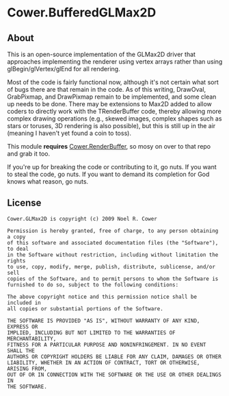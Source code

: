Cower.BufferedGLMax2D
===================================================================================================

About
---------------------------------------------------------------------------------------------------
This is an open-source implementation of the GLMax2D driver that approaches implementing the renderer using vertex arrays rather than using glBegin/glVertex/glEnd for all rendering.

Most of the code is fairly functional now, although it's not certain what sort of bugs there are that remain in the code.  As of this writing, DrawOval, GrabPixmap, and DrawPixmap remain to be implemented, and some clean up needs to be done.  There may be extensions to Max2D added to allow coders to directly work with the TRenderBuffer code, thereby allowing more complex drawing operations (e.g., skewed images, complex shapes such as stars or toruses, 3D rendering is also possible), but this is still up in the air (meaning I haven't yet found a coin to toss).

This module __requires__ [Cower.RenderBuffer](http://github.com/nilium/cower.renderbuffer), so mosy on over to that repo and grab it too.

If you're up for breaking the code or contributing to it, go nuts.  If you want to steal the code, go nuts.  If you want to demand its completion for God knows what reason, go nuts.

License
---------------------------------------------------------------------------------------------------

	Cower.GLMax2D is copyright (c) 2009 Noel R. Cower
	
	Permission is hereby granted, free of charge, to any person obtaining a copy
	of this software and associated documentation files (the "Software"), to deal
	in the Software without restriction, including without limitation the rights
	to use, copy, modify, merge, publish, distribute, sublicense, and/or sell
	copies of the Software, and to permit persons to whom the Software is
	furnished to do so, subject to the following conditions:
	
	The above copyright notice and this permission notice shall be included in
	all copies or substantial portions of the Software.
	
	THE SOFTWARE IS PROVIDED "AS IS", WITHOUT WARRANTY OF ANY KIND, EXPRESS OR
	IMPLIED, INCLUDING BUT NOT LIMITED TO THE WARRANTIES OF MERCHANTABILITY,
	FITNESS FOR A PARTICULAR PURPOSE AND NONINFRINGEMENT. IN NO EVENT SHALL THE
	AUTHORS OR COPYRIGHT HOLDERS BE LIABLE FOR ANY CLAIM, DAMAGES OR OTHER
	LIABILITY, WHETHER IN AN ACTION OF CONTRACT, TORT OR OTHERWISE, ARISING FROM,
	OUT OF OR IN CONNECTION WITH THE SOFTWARE OR THE USE OR OTHER DEALINGS IN
	THE SOFTWARE.
